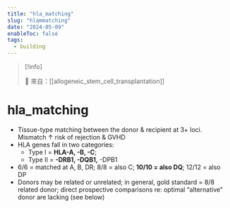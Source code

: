 ```yaml
---
title: "hla_matching"
slug: "hlammatching"
date: "2024-05-09"
enableToc: false
tags:
  - building
---
```


> [!info]
>
> 🌱 來自：[[allogeneic_stem_cell_transplantation]]

# hla_matching

- Tissue-type matching between the donor & recipient at 3+ loci. Mismatch ↑ risk of rejection & GVHD
- HLA genes fall in two categories:
  - Type I = **HLA-A, -B, -C**;
  - Type II = **-DRB1, -DQB1,** -DPB1
- 6/6 = matched at A, B, DR; 8/8 = also C; **10/10 = also DQ**; 12/12 = also DP
- Donors may be related or unrelated; in general, gold standard = 8/8 related donor; direct prospective comparisons re: optimal “alternative” donor are lacking (see below)
